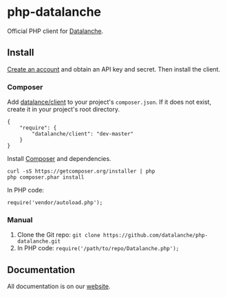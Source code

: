 php-datalanche
==============

Official PHP client for [Datalanche](https://www.datalanche.com).

## Install

[Create an account](https://www.datalanche.com/account/signup) and obtain an API key and secret. Then install the client.

### Composer

Add [datalance/client](https://packagist.org/packages/datalanche/client) to your project's ```composer.json```. If
it does not exist, create it in your project's root directory.
```
{
    "require": {
        "datalanche/client": "dev-master"
    }
}
```

Install [Composer](http://getcomposer.org/) and dependencies.
```
curl -sS https://getcomposer.org/installer | php
php composer.phar install
```
In PHP code:
```
require('vendor/autoload.php');
```

### Manual

1. Clone the Git repo: ```git clone https://github.com/datalanche/php-datalanche.git```
2. In PHP code: ```require('/path/to/repo/Datalanche.php');```

## Documentation

All documentation is on our [website](https://www.datalanche.com/docs).
